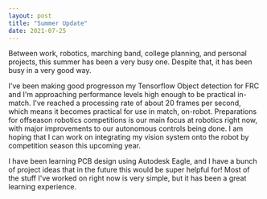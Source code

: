```yaml
---
layout: post
title: "Summer Update"
date: 2021-07-25
---
```

Between work, robotics, marching band, college planning, and personal projects, this summer has been a very busy one. Despite that, it has been busy in a very good way. 

I've been making good progresson my Tensorflow Object detection for FRC and I'm approaching performance levels high enough to be practical in-match. I've reached a processing rate of about 20 frames per second, which means it becomes practical for use in match, on-robot. Preparations for offseason robotics competitions is our main focus at robotics right now, with major improvements to our autonomous controls being done. I am hoping that I can work on integrating my vision system onto the robot by competition season this upcoming year.

I have been learning PCB design using Autodesk Eagle, and I have a bunch of project ideas that in the future this would be super helpful for! Most of the stuff I've worked on right now is very simple, but it has been a great learning experience.
